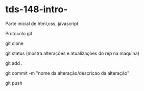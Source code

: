 # tds-148-intro-
Parte inicial de html,css, javascript

Protocolo git

git clone

git status (mostra alterações e atualizações do rep na maquina)

git add .

git commit -m "nome da alteração/descricao da alteração"

git push
